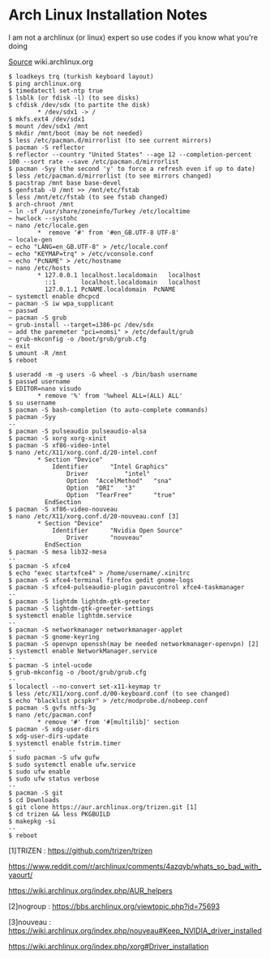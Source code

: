 # Arch Linux Installation Notes
I am not a archlinux (or linux) expert so use codes if you know	what you're doing

[Source](https://wiki.archlinux.org/index.php/Installation_guide) wiki.archlinux.org


```
$ loadkeys trq (turkish keyboard layout)
$ ping archlinux.org
$ timedatectl set-ntp true
$ lsblk (or fdisk -l) (to see disks)
$ cfdisk /dev/sdx (to partite the disk)
		* /dev/sdx1 -> /
$ mkfs.ext4 /dev/sdx1
$ mount /dev/sdx1 /mnt
$ mkdir /mnt/boot (may be not needed)
$ less /etc/pacman.d/mirrorlist (to see current mirrors)
$ pacman -S reflector
$ reflector --country "United States" --age 12 --completion-percent 100 --sort rate --save /etc/pacman.d/mirrorlist
$ pacman -Syy (the second 'y' to force a refresh even if up to date)
$ less /etc/pacman.d/mirrorlist (to see mirrors changed)
$ pacstrap /mnt base base-devel
$ genfstab -U /mnt >> /mnt/etc/fstab
$ less /mnt/etc/fstab (to see fstab changed)
$ arch-chroot /mnt
~ ln -sf /usr/share/zoneinfo/Turkey /etc/localtime
~ hwclock --systohc
~ nano /etc/locale.gen
		*  remove '#' from '#en_GB.UTF-8 UTF-8'
~ locale-gen
~ echo "LANG=en_GB.UTF-8" > /etc/locale.conf
~ echo "KEYMAP=trq" > /etc/vconsole.conf
~ echo "PcNAME" > /etc/hostname
~ nano /etc/hosts
		* 127.0.0.1	localhost.localdomain	localhost
		  ::1		localhost.localdomain	localhost
		  127.0.1.1	PcNAME.localdomain	PcNAME
~ systemctl enable dhcpcd
~ pacman -S iw wpa_supplicant
~ passwd
~ pacman -S grub
~ grub-install --target=i386-pc /dev/sdx
~ add the paremeter "pci=nomsi" > /etc/default/grub
~ grub-mkconfig -o /boot/grub/grub.cfg
~ exit
$ umount -R /mnt
$ reboot
```

```
$ useradd -m -g users -G wheel -s /bin/bash username
$ passwd username
$ EDITOR=nano visudo
		* remove '%' from '%wheel ALL=(ALL) ALL'
$ su username
$ pacman -S bash-completion (to auto-complete commands)
$ pacman -Syy
--
$ pacman -S pulseaudio pulseaudio-alsa
$ pacman -S xorg xorg-xinit
$ pacman -S xf86-video-intel
$ nano /etc/X11/xorg.conf.d/20-intel.conf
		* Section "Device"
  			Identifier      "Intel Graphics"
          		Driver          "intel"
          		Option  "AccelMethod"   "sna"
          		Option  "DRI"   "3"
          		Option  "TearFree"      "true"
		  EndSection
$ pacman -S xf86-video-nouveau
$ nano /etc/X11/xorg.conf.d/20-nouveau.conf [3]
		* Section "Device"
  			Identifier      "Nvidia Open Source"
          		Driver		"nouveau"
		  EndSection
$ pacman -S mesa lib32-mesa
--
$ pacman -S xfce4
$ echo "exec startxfce4" > /home/username/.xinitrc
$ pacman -S xfce4-terminal firefox gedit gnome-logs
$ pacman -S xfce4-pulseaudio-plugin pavucontrol xfce4-taskmanager
--
$ pacman -S lightdm lightdm-gtk-greeter
$ pacman -S lightdm-gtk-greeter-settings
$ systemctl enable lightdm.service
--
$ pacman -S networkmanager networkmanager-applet
$ pacman -S gnome-keyring
$ pacman -S openvpn openssh(may be needed networkmanager-openvpn) [2]
$ systemctl enable NetworkManager.service
--
$ pacman -S intel-ucode
$ grub-mkconfig -o /boot/grub/grub.cfg
--
$ localectl --no-convert set-x11-keymap tr
$ less /etc/X11/xorg.conf.d/00-keyboard.conf (to see changed)
$ echo "blacklist pcspkr" > /etc/modprobe.d/nobeep.conf
$ pacman -S gvfs ntfs-3g
$ nano /etc/pacman.conf
		* remove '#' from '#[multilib]' section
$ pacman -S xdg-user-dirs
$ xdg-user-dirs-update
$ systemctl enable fstrim.timer
--
$ sudo pacman -S ufw gufw
$ sudo systemctl enable ufw.service
$ sudo ufw enable
$ sudo ufw status verbose
--
$ pacman -S git
$ cd Downloads
$ git clone https://aur.archlinux.org/trizen.git [1]
$ cd trizen && less PKGBUILD
$ makepkg -si
--
$ reboot
```
[1]TRIZEN : https://github.com/trizen/trizen

   https://www.reddit.com/r/archlinux/comments/4azqyb/whats_so_bad_with_yaourt/

   https://wiki.archlinux.org/index.php/AUR_helpers

[2]nogroup : https://bbs.archlinux.org/viewtopic.php?id=75693

[3]nouveau : https://wiki.archlinux.org/index.php/nouveau#Keep_NVIDIA_driver_installed

   https://wiki.archlinux.org/index.php/xorg#Driver_installation
